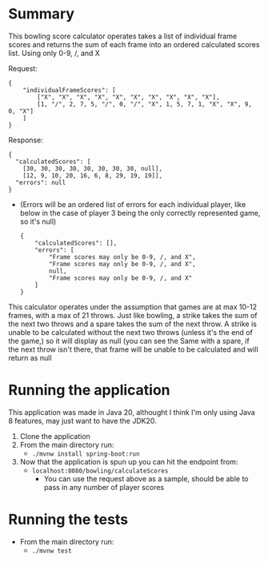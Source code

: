 # Summary

This bowling score calculator operates takes a list of individual frame scores and returns the sum of each frame into an ordered 
calculated scores list. Using only 0-9, /, and X

Request:
```
{
    "individualFrameScores": [
        ["X", "X", "X", "X", "X", "X", "X", "X", "X", "X"],
        [1, "/", 2, 7, 5, "/", 0, "/", "X", 1, 5, 7, 1, "X", "X", 9, 0, "X"]
    ]
}
```

Response:
```
{
  "calculatedScores": [
    [30, 30, 30, 30, 30, 30, 30, 30, null],
    [12, 9, 10, 20, 16, 6, 8, 29, 19, 19]],
  "errors": null
}
```

* (Errors will be an ordered list of errors for each individual player, like below in the case of player 3 being the only
  correctly represented game, so it's null)
    ```
    {
        "calculatedScores": [],
        "errors": [
            "Frame scores may only be 0-9, /, and X",
            "Frame scores may only be 0-9, /, and X",
            null,
            "Frame scores may only be 0-9, /, and X"
        ]
    }  
    ```

This calculator operates under the assumption that games are at max 10-12 frames, with a max of 21 throws.
Just like bowling, a strike takes the sum of the next two throws and a spare takes the sum of the next throw.
A strike is unable to be calculated without the next two throws (unless it's the end of the game,) so it will display as null (you can see the 
Same with a spare, if the next throw isn't there, that frame will be unable to be calculated and will return as null


# Running the application
This application was made in Java 20, althought I think I'm only using Java 8 features, may just want to have the JDK20.
1. Clone the application
2. From the main directory run:
    * `./mvnw install spring-boot:run`
3. Now that the application is spun up you can hit the endpoint from:
    * `localhost:8080/bowling/calculateScores`
      * You can use the request above as a sample, should be able to pass in any number of player scores

# Running the tests
* From the main directory run:
    * `./mvnw test`
